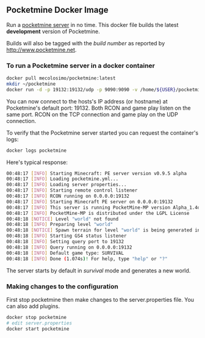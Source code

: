 ## Pocketmine Docker Image

Run a [pocketmine server](http://www.pocketmine.net) in no time. This docker file builds the latest __development__ version of Pocketmine. 

Builds will also be tagged with the _build number_ as reported by http://www.pocketmine.net.

### To run a Pocketmine server in a docker container

```bash
docker pull mecolosimo/pocketmine:latest
mkdir ~/pocketmine
docker run -d -p 19132:19132/udp -p 9090:9090 -v /home/${USER}/pocketmine:/pocketmine --name pocketmine mecolosimo/pocketmine:latest
```

You can now connect to the hosts's IP address (or hostname) at Pocketmine's default port: 19132. Both RCON and game play listen on the same port. RCON on the TCP connection and game play on the UDP connection. 

To verify that the Pocketmine server started you can request the container's logs:

```bash
docker logs pocketmine
```

Here's typical response:

```bash
00:48:17 [INFO] Starting Minecraft: PE server version v0.9.5 alpha
00:48:17 [INFO] Loading pocketmine.yml...
00:48:17 [INFO] Loading server properties...
00:48:17 [INFO] Starting remote control listener
00:48:17 [INFO] RCON running on 0.0.0.0:19132
00:48:17 [INFO] Starting Minecraft PE server on 0.0.0.0:19132
00:48:17 [INFO] This server is running PocketMine-MP version Alpha_1.4dev-668 "絶好(Zekkou)ケーキ(Cake)" (API 1.6.0)
00:48:17 [INFO] PocketMine-MP is distributed under the LGPL License
00:48:18 [NOTICE] Level "world" not found
00:48:18 [INFO] Preparing level "world"
00:48:18 [NOTICE] Spawn terrain for level "world" is being generated in the background
00:48:18 [INFO] Starting GS4 status listener
00:48:18 [INFO] Setting query port to 19132
00:48:18 [INFO] Query running on 0.0.0.0:19132
00:48:18 [INFO] Default game type: SURVIVAL
00:48:18 [INFO] Done (1.074s)! For help, type "help" or "?"
```

The server starts by default in _survival_ mode and generates a new world.

### Making changes to the configuration

First stop pocketmine then make changes to the server.properties file. You can also add plugins.

```bash
docker stop pocketmine
# edit server.properties
docker start pocketmine
```

